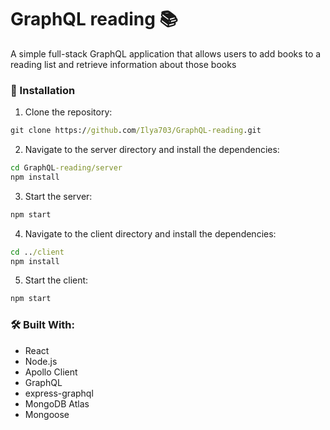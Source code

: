 # GraphQL reading 📚

A simple full-stack GraphQL application that allows users to add books to a reading list and retrieve information about those books

### 🚀 Installation

1. Clone the repository:

```cmd
git clone https://github.com/Ilya703/GraphQL-reading.git
```

2. Navigate to the server directory and install the dependencies:

```cmd
cd GraphQL-reading/server
npm install
```

3. Start the server:

```cmd
npm start
```

4. Navigate to the client directory and install the dependencies:

```cmd
cd ../client
npm install
```

5. Start the client:

```cmd
npm start
```

### 🛠️ Built With:

* React
* Node.js
* Apollo Client
* GraphQL
* express-graphql
* MongoDB Atlas
* Mongoose